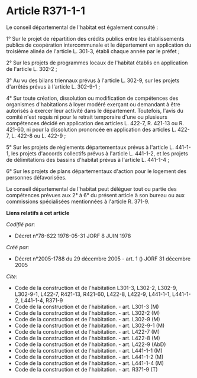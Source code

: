 # Article R371-1-1

Le conseil départemental de l'habitat est également consulté :

1° Sur le projet de répartition des crédits publics entre les établissements publics de coopération intercommunale et le
département en application du troisième alinéa de l'article L. 301-3, établi chaque année par le préfet ;

2° Sur les projets de programmes locaux de l'habitat établis en application de l'article L. 302-2 ;

3° Au vu des bilans triennaux prévus à l'article L. 302-9, sur les projets d'arrêtés prévus à l'article L. 302-9-1 ;

4° Sur toute création, dissolution ou modification de compétences des organismes d'habitations à loyer modéré exerçant ou
demandant à être autorisés à exercer leur activité dans le département. Toutefois, l'avis du comité n'est requis ni pour le
retrait temporaire d'une ou plusieurs compétences décidé en application des articles L. 422-7, R. 421-13 ou R. 421-60, ni
pour la dissolution prononcée en application des articles L. 422-7, L. 422-8 ou L. 422-9 ;

5° Sur les projets de règlements départementaux prévus à l'article L. 441-1-1, les projets d'accords collectifs prévus à
l'article L. 441-1-2, et les projets de délimitations des bassins d'habitat prévus à l'article L. 441-1-4 ;

6° Sur les projets de plans départementaux d'action pour le logement des personnes défavorisées.

Le conseil départemental de l'habitat peut déléguer tout ou partie des compétences prévues aux 2° à 6° du présent article à
son bureau ou aux commissions spécialisées mentionnées à l'article R. 371-9.

**Liens relatifs à cet article**

_Codifié par_:

  - Décret n°78-622 1978-05-31 JORF 8 JUIN 1978

_Créé par_:

  - Décret n°2005-1788 du 29 décembre 2005 - art. 1 () JORF 31 décembre 2005

_Cite_:

  - Code de la construction et de l'habitation L301-3, L302-2, L302-9, L302-9-1, L422-7, R421-13, R421-60, L422-8, L422-9, L441-1-1, L441-1-2, L441-1-4, R371-9
  - Code de la construction et de l'habitation. - art. L301-3 (M)
  - Code de la construction et de l'habitation. - art. L302-2 (M)
  - Code de la construction et de l'habitation. - art. L302-9 (M)
  - Code de la construction et de l'habitation. - art. L302-9-1 (M)
  - Code de la construction et de l'habitation. - art. L422-7 (M)
  - Code de la construction et de l'habitation. - art. L422-8 (M)
  - Code de la construction et de l'habitation. - art. L422-9 (AbD)
  - Code de la construction et de l'habitation. - art. L441-1-1 (M)
  - Code de la construction et de l'habitation. - art. L441-1-2 (M)
  - Code de la construction et de l'habitation. - art. L441-1-4 (M)
  - Code de la construction et de l'habitation. - art. R371-9 (T)
